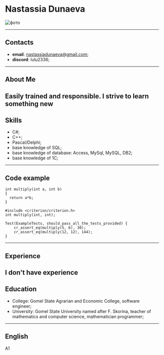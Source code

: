 # Nastassia Dunaeva
![фото](https://lh3.googleusercontent.com/a/AAcHTteEKYFWotkWZZneB94wjRPbSY1NqE7bewBH9yheh8tV4dKn=s360-c-no "Мое фото")

---
## Contacts
* **email**: nastassiadunaeva@gmail.com;
* **discord**: lulu2336;
---
## About Me
Easily trained and responsible. I strive to learn something new
---
## Skills
* C#;
* C++;
* Pascal/Delphi;
* base knowledge of SQL;
* base knowledge of database: Access, MySql, MySQL, DB2;
* base knowledge of 1C;
---
## Code example
```
int multiply(int a, int b) 
{
  return a*b;
}

#include <criterion/criterion.h>
int multiply(int, int);

Test(ExampleTests, should_pass_all_the_tests_provided) {
    cr_assert_eq(multiply(5, 6), 30);
    cr_assert_eq(multiply(12, 12), 144);
}
```
---
## Experience
I don't have experience
---
## Education
* College: Gomel State Agrarian and Economic College, software engineer;
* University: Gomel State University named after F. Skorina, teacher of mathematics and computer science, mathematician programmer;
---
## English
A1